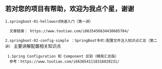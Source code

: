 **若对您的项目有帮助，欢迎为我点个星，谢谢**
--
```1.springboot-01-helloword快速入门（第一讲）```
      
      文章链接： https://www.toutiao.com/i6635456634430685704/

`2.springboot-02-config-simple ：SpringBoot专栏:配置文件注入知识点汇总（第二讲）`
   主要讲解配置相关知识点
     
     1.Spring Configuration 和 Component 区别（精简汇总版）
      参考：https://www.toutiao.com/i6636541118316020231/